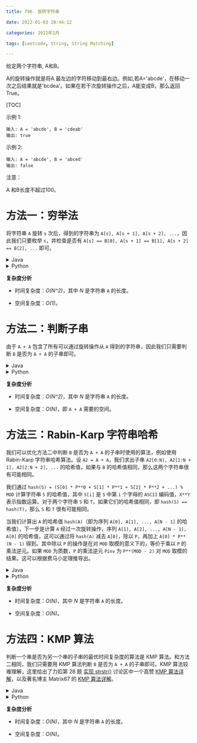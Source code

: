 ```yaml
---
title: 796. 旋转字符串

date: 2022-01-03 20:44:12  

categories: 2022年1月

tags: [Leetcode, String, String Matching]

---
```

 

给定两个字符串, A和B。

A的旋转操作就是将A 最左边的字符移动到最右边。例如,若A='abcde'，在移动一次之后结果就是'bcdea'。如果在若干次旋转操作之后，A能变成B，那么返回True。
 
<!-- more -->

[TOC]



示例 1:

    输入: A = 'abcde', B = 'cdeab'
    输出: true

示例 2:

    输入: A = 'abcde', B = 'abced'
    输出: false
注意：

A 和B长度不超过100。

# 方法一：穷举法

将字符串 `A` 旋转 `s` 次后，得到的字符串为 `A[s], A[s + 1], A[s + 2], ...`，因此我们只要枚举 `s`，并检查是否有 `A[s] == B[0], A[s + 1] == B[1], A[s + 2] == B[2], ...` 即可。

<details>
    <summary>Java</summary>
    
```Java [sol1]
class Solution {
    public boolean rotateString(String A, String B) {
        if (A.length() != B.length())
            return false;
        if (A.length() == 0)
            return true;

        search:
            for (int s = 0; s < A.length(); ++s) {
                for (int i = 0; i < A.length(); ++i) {
                    if (A.charAt((s+i) % A.length()) != B.charAt(i))
                        continue search;
                }
                return true;
            }
        return false;
    }
}
```
</details>
<details>
    <summary>Python</summary>
    
```Python [sol1]
class Solution(object):
    def rotateString(self, A, B):
        if len(A) != len(B):
            return False
        if len(A) == 0:
            return True

        for s in xrange(len(A)):
            if all(A[(s+i) % len(A)] == B[i] for i in xrange(len(A))):
                return True
        return False
```
</details>


**复杂度分析**

* 时间复杂度：*O(N^2)*，其中 *N* 是字符串 `A` 的长度。

* 空间复杂度：*O(1)*。

# 方法二：判断子串

由于 `A + A` 包含了所有可以通过旋转操作从 `A` 得到的字符串，因此我们只需要判断 `B` 是否为 `A + A` 的子串即可。


<details>
    <summary>Java</summary>
    
```Java [sol2]
class Solution {
    public boolean rotateString(String A, String B) {
        return A.length() == B.length() && (A + A).contains(B);
    }
}
```
</details>
<details>
    <summary>Python</summary>
    
```Python [sol2]
class Solution(object):
    def rotateString(self, A, B):
        return len(A) == len(B) and B in A+A
```
</details>

**复杂度分析**

* 时间复杂度：*O(N^2)*，其中 *N* 是字符串 `A` 的长度。

* 空间复杂度：*O(N)*，即 `A + A` 需要的空间。

# 方法三：Rabin-Karp 字符串哈希

我们可以优化方法二中判断 `B` 是否为 `A + A` 的子串时使用的算法，例如使用 Rabin-Karp 字符串哈希算法。设 `A2 = A + A`，我们求出子串 `A2[0:N], A2[1:N + 1], A2[2:N + 2], ...` 的哈希值，如果与 `B` 的哈希值相同，那么这两个字符串很有可能相同。

我们通过 `hash(S) = (S[0] * P**0 + S[1] * P**1 + S[2] * P**2 + ...) % MOD` 计算字符串 `S` 的哈希值，其中 `S[i]` 是 `S` 中第 `i` 个字母的 `ASCII` 编码值，`X**Y` 表示指数运算。对于两个字符串 `S` 和 `T`，如果它们的哈希值相同，即 `hash(S) == hash(T)`，那么 `S` 和 `T` 很有可能相同。

当我们计算出 `A` 的哈希值 `hash(A)`（即为序列 `A[0], A[1], ..., A[N - 1]` 的哈希值），下一步是计算 `A` 经过一次旋转操作，序列 `A[1], A[2], ..., A[N - 1], A[0]` 的哈希值，这可以通过将 `hash(A)` 减去 `A[0]`，除以 `P`，再加上 `A[0] * P**(N - 1)` 得到。其中除以 `P` 的操作是在对 `MOD` 取模的意义下的，等价于乘以 `P` 的乘法逆元。如果 `MOD` 为质数，`P` 的乘法逆元 `Pinv` 为 `P**(MOD - 2)` 对 `MOD` 取模的结果。这可以根据费马小定理推导出。

<details>
    <summary>Java</summary>
    
```Java [sol3]
import java.math.BigInteger;
class Solution {
    public boolean rotateString(String A, String B) {
        if (A.equals(B)) return true;

        int MOD = 1_000_000_007;
        int P = 113;
        int Pinv = BigInteger.valueOf(P).modInverse(BigInteger.valueOf(MOD)).intValue();

        long hb = 0, power = 1;
        for (char x: B.toCharArray()) {
            hb = (hb + power * x) % MOD;
            power = power * P % MOD;
        }

        long ha = 0; power = 1;
        char[] ca = A.toCharArray();
        for (char x: ca) {
            ha = (ha + power * x) % MOD;
            power = power * P % MOD;
        }

        for (int i = 0; i < ca.length; ++i) {
            char x = ca[i];
            ha += power * x - x;
            ha %= MOD;
            ha *= Pinv;
            ha %= MOD;
            if (ha == hb && (A.substring(i+1) + A.substring(0, i+1)).equals(B))
                return true;

        }
        return false;
    }
}
```

</details>
<details>
    <summary>Python</summary>
    
```Python [sol3]
class Solution(object):
    def rotateString(self, A, B):
        MOD = 10**9 + 7
        P = 113
        Pinv = pow(P, MOD-2, MOD)

        hb = 0
        power = 1
        for x in B:
            code = ord(x) - 96
            hb = (hb + power * code) % MOD
            power = power * P % MOD

        ha = 0
        power = 1
        for x in A:
            code = ord(x) - 96
            ha = (ha + power * code) % MOD
            power = power * P % MOD

        if ha == hb and A == B: return True
        for i, x in enumerate(A):
            code = ord(x) - 96
            ha += power * code
            ha -= code
            ha *= Pinv
            ha %= MOD
            if ha == hb and A[i+1:] + A[:i+1] == B:
                return True
        return False
```

</details>


**复杂度分析**

* 时间复杂度：*O(N)*，其中 *N* 是字符串 `A` 的长度。

* 空间复杂度：*O(N)*。

# 方法四：KMP 算法

判断一个串是否为另一个串的子串的最优时间复杂度的算法是 KMP 算法。和方法二相同，我们只需要用 KMP 算法判断 `B` 是否为 `A + A` 的子串即可。KMP 算法较难理解，这里给出了力扣第 28 题 [实现 strstr()](https://leetcode-cn.com/problems/implement-strstr/) 讨论区中一个高赞 [KMP 算法详解](https://leetcode-cn.com/problems/implement-strstr/solution/kmp-suan-fa-xiang-jie-by-labuladong/)，以及著名博主 Matrix67 的 [KMP 算法详解](http://www.matri***/blog/archives/115)。


<details>
    <summary>Java</summary>
    
```Java [sol4]
class Solution {
    public boolean rotateString(String A, String B) {
        int N = A.length();
        if (N != B.length()) return false;
        if (N == 0) return true;

        //Compute shift table
        int[] shifts = new int[N+1];
        Arrays.fill(shifts, 1);
        int left = -1;
        for (int right = 0; right < N; ++right) {
            while (left >= 0 && (B.charAt(left) != B.charAt(right)))
                left -= shifts[left];
            shifts[right + 1] = right - left++;
        }

        //Find match of B in A+A
        int matchLen = 0;
        for (char c: (A+A).toCharArray()) {
            while (matchLen >= 0 && B.charAt(matchLen) != c)
                matchLen -= shifts[matchLen];
            if (++matchLen == N) return true;
        }

        return false;
    }
}
```

</details>
<details>
    <summary>Python</summary>
    

```Python [sol4]
class Solution:
    def rotateString(self, A, B):
        N = len(A)
        if N != len(B): return False
        if N == 0: return True

        #Compute shift table
        shifts = [1] * (N+1)
        left = -1
        for right in xrange(N):
            while left >= 0 and B[left] != B[right]:
                left -= shifts[left]
            shifts[right + 1] = right - left
            left += 1

        #Find match of B in A+A
        match_len = 0
        for char in A+A:
            while match_len >= 0 and B[match_len] != char:
                match_len -= shifts[match_len]

            match_len += 1
            if match_len == N:
                return True

        return False
```

</details>


**复杂度分析**

* 时间复杂度：*O(N)*，其中 *N* 是字符串 `A` 的长度。

* 空间复杂度：*O(N)*。